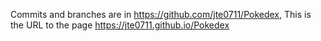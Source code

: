 Commits and branches are in https://github.com/jte0711/Pokedex,
This is the URL to the page https://jte0711.github.io/Pokedex
